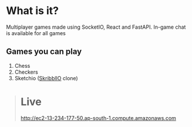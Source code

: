# What is it?

Multiplayer games made using SocketIO, React and FastAPI. 
In-game chat is available for all games

## Games you can play

1. Chess
2. Checkers
3. Sketchio ([SkribblIO](https://skribbl.io/) clone)

> # Live
>
> http://ec2-13-234-177-50.ap-south-1.compute.amazonaws.com
